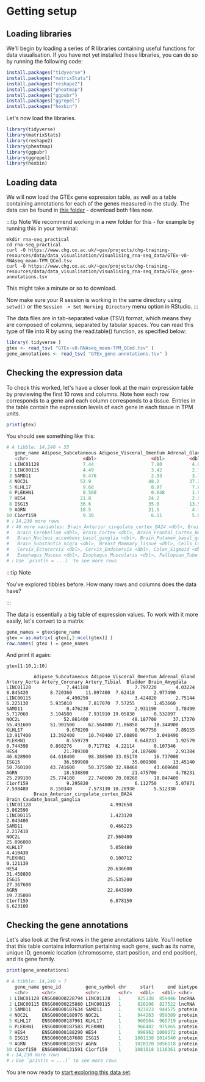 
# Getting setup


## Loading libraries

We'll begin by loading a series of R libraries containing useful functions for data visualisation. If you have not yet installed these libraries, you can do so by running the following code:


```r
install.packages("tidyverse")
install.packages("matrixStats")
install.packages("reshape2")
install.packages("pheatmap")
install.packages("ggpubr")
install.packages("ggrepel")
install.packages("hexbin")
```

Let's now load the libraries.


```r
library(tidyverse)
library(matrixStats)
library(reshape2)
library(pheatmap)
library(ggpubr)
library(ggrepel)
library(hexbin)
```

## Loading data

We will now load the GTEx gene expression table, as well as a table containing annotations for each of the genes measured in the study.  The data can be found in [this folder](https://www.chg.ox.ac.uk/~gav/projects/chg-training-resources/data/data_visualisation/visualising_rna-seq_data/) - download both files now.

:::tip Note
We recommend working in a new folder for this - for example by running this in your terminal:
```
mkdir rna-seq_practical
cd rna-seq_practical
curl -O https://www.chg.ox.ac.uk/~gav/projects/chg-training-resources/data/data_visualisation/visualising_rna-seq_data/GTEx-v8-RNAseq_mean-TPM_QCed.tsv
curl -O https://www.chg.ox.ac.uk/~gav/projects/chg-training-resources/data/data_visualisation/visualising_rna-seq_data/GTEx_gene-annotations.tsv
```
This might take a minute or so to download.

Now make sure your R session is working in the same directory using `setwd()` or the `Session -> Set Working Directory` menu option in RStudio.
:::

The data files are in tab-separated value (TSV) format, which means they are composed of columns, separated by tabular spaces. You can read this type of file into R by using the read.table() function, as specified below:

```r
library( tidyverse )
gtex <- read_tsv( "GTEx-v8-RNAseq_mean-TPM_QCed.tsv" )
gene_annotations <- read_tsv( "GTEx_gene-annotations.tsv" )
```

## Checking the expression data

To check this worked, let's have a closer look at the main expression table by previewing the first 10 rows and columns.
Note how each row corresponds to a gene and each column corresponds to a tissue. Entries in the table contain the
expression levels of each gene in each tissue in TPM units.


```r
print(gtex)
```

You should see something like this:
```r
# A tibble: 14,240 × 55
   gene_name Adipose_Subcutaneous Adipose_Visceral_Omentum Adrenal_Gland Artery_Aorta Artery_Coronary Artery_Tibial Bladder Brain_Amygdala
   <chr>                    <dbl>                    <dbl>         <dbl>        <dbl>           <dbl>         <dbl>   <dbl>          <dbl>
 1 LINC01128                7.44                     7.80           4.03        8.85            8.72         11.1      7.62          2.98 
 2 LINC00115                4.49                     3.42           2.75        6.23            5.94          7.82     7.57          1.45 
 3 SAMD11                   0.476                    2.93           3.78        5.72            3.10          7.93    19.1           0.533
 4 NOC2L                   52.9                     48.2           37.2        55.5            51.9          62.6     71.9          18.3  
 5 KLHL17                   9.68                     8.97           7.89       13.9            13.4          10.7     17.6           3.05 
 6 PLEKHN1                  0.560                    0.648          1.93        0.744           0.868         0.718    4.22          0.107
 7 HES4                    21.8                     24.2            2.91       46.6            64.6          98.4     33.1          16.7  
 8 ISG15                   36.6                     35.0           13.5        50.8            43.7          50.4     33.0          43.6  
 9 AGRN                    18.5                     21.5            4.78       25.3            25.8          22.7     20.0          18.8  
10 C1orf159                 9.30                     6.11           5.08        7.60            8.15          7.57    10.3           5.51 
# ℹ 14,230 more rows
# ℹ 46 more variables: Brain_Anterior_cingulate_cortex_BA24 <dbl>, Brain_Caudate_basal_ganglia <dbl>, Brain_Cerebellar_Hemisphere <dbl>,
#   Brain_Cerebellum <dbl>, Brain_Cortex <dbl>, Brain_Frontal_Cortex_BA9 <dbl>, Brain_Hippocampus <dbl>, Brain_Hypothalamus <dbl>,
#   Brain_Nucleus_accumbens_basal_ganglia <dbl>, Brain_Putamen_basal_ganglia <dbl>, Brain_Spinal_cord_cervical_c1 <dbl>,
#   Brain_Substantia_nigra <dbl>, Breast_Mammary_Tissue <dbl>, Cells_Cultured_fibroblasts <dbl>, Cells_EBV_transformed_lymphocytes <dbl>,
#   Cervix_Ectocervix <dbl>, Cervix_Endocervix <dbl>, Colon_Sigmoid <dbl>, Colon_Transverse <dbl>, Esophagus_Gastroesophageal_Junction <dbl>,
#   Esophagus_Mucosa <dbl>, Esophagus_Muscularis <dbl>, Fallopian_Tube <dbl>, Heart_Atrial_Appendage <dbl>, Heart_Left_Ventricle <dbl>, …
# ℹ Use `print(n = ...)` to see more rows
```

:::tip Note

You've explored tibbles before.  How many rows and columns does the data have?

:::

The data is essentially a big table of expression values.  To work with it more easily, let's convert to a matrix:
```r
gene_names = gtex$gene_name
gtex = as.matrix( gtex[,2:ncol(gtex)] )
row.names( gtex ) = gene_names
```

And print it again:
```
gtex[1:10,1:10]
```
```
          Adipose_Subcutaneous Adipose_Visceral_Omentum Adrenal_Gland Artery_Aorta Artery_Coronary Artery_Tibial  Bladder Brain_Amygdala
LINC01128             7.441180                 7.797220       4.03224     8.845420        8.720360     11.097400  7.62418       2.977490
LINC00115             4.490250                 3.424820       2.75144     6.225130        5.935010      7.817070  7.57255       1.453660
SAMD11                0.476230                 2.931190       3.78499     5.717060        3.104580      7.931910 19.05830       0.532897
NOC2L                52.861400                48.187700      37.17370    55.491600       51.901500     62.564000 71.86850      18.344900
KLHL17                9.678200                 8.967750       7.89155    13.917400       13.392400     10.740400 17.60890       3.048490
PLEKHN1               0.559729                 0.648233       1.92579     0.744398        0.868276      0.717782  4.22114       0.107346
HES4                 21.789300                24.187600       2.91384    46.628900       64.610400     98.388500 33.05170      16.737000
ISG15                36.599900                35.009300      13.45140    50.760100       43.741600     50.375500 32.98460      43.609600
AGRN                 18.538800                21.475700       4.78231    25.299100       25.774100     22.740600 20.00260      18.847400
C1orf159              9.295820                 6.112750       5.07871     7.598480        8.150340      7.573130 10.28930       5.512330
          Brain_Anterior_cingulate_cortex_BA24 Brain_Caudate_basal_ganglia
LINC01128                             4.992650                    3.862590
LINC00115                             1.423120                    2.043400
SAMD11                                0.466223                    2.217410
NOC2L                                27.560400                   25.096000
KLHL17                                5.058480                    4.410430
PLEKHN1                               0.100712                    0.121139
HES4                                 20.636600                   31.458800
ISG15                                25.535200                   27.367600
AGRN                                 22.643900                   19.735000
C1orf159                              6.878150                    6.623100
```

## Checking the gene annotations

Let's also look at the first rows in the gene annotations table. You'll notice that this table contains information pertaining each gene, such as its name, unique ID, genomic location (chromosome, start position, and end position), and its gene family.


```r
print(gene_annotations)
```

```r
# A tibble: 14,240 × 7
   gene_name gene_id         gene_symbol chr     start     end biotype       
   <chr>     <chr>           <chr>       <chr>   <dbl>   <dbl> <chr>         
 1 LINC01128 ENSG00000228794 LINC01128   1      825138  859446 lncRNA        
 2 LINC00115 ENSG00000225880 LINC00115   1      826206  827522 lncRNA        
 3 SAMD11    ENSG00000187634 SAMD11      1      923923  944575 protein_coding
 4 NOC2L     ENSG00000188976 NOC2L       1      944203  959309 protein_coding
 5 KLHL17    ENSG00000187961 KLHL17      1      960584  965719 protein_coding
 6 PLEKHN1   ENSG00000187583 PLEKHN1     1      966482  975865 protein_coding
 7 HES4      ENSG00000188290 HES4        1      998962 1000172 protein_coding
 8 ISG15     ENSG00000187608 ISG15       1     1001138 1014540 protein_coding
 9 AGRN      ENSG00000188157 AGRN        1     1020120 1056118 protein_coding
10 C1orf159  ENSG00000131591 C1orf159    1     1081818 1116361 protein_coding
# ℹ 14,230 more rows
# ℹ Use `print(n = ...)` to see more rows
```

You are now ready to [start exploring this data set](003_visualising.md).

